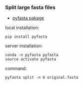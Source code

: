 ### Split large fasta files

* [pyfasta pakage](https://pypi.org/project/pyfasta/#command-line-interface)

local installation:

    pip install pyfasta

server installation:

    conda -n pyfasta pyfasta
    source activate pyfasta

command:

    pyfasta split -n 6 original.fasta
